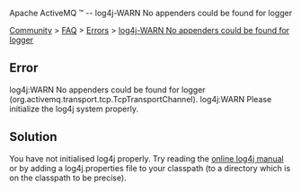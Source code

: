 Apache ActiveMQ ™ -- log4j-WARN No appenders could be found for logger 

[Community](community.html) > [FAQ](faq.html) > [Errors](errors.html) > [log4j-WARN No appenders could be found for logger](log4j-warn-no-appenders-could-be-found-for-logger.html)


Error
-----

log4j:WARN No appenders could be found for logger
(org.activemq.transport.tcp.TcpTransportChannel).
log4j:WARN Please initialize the log4j system properly.

Solution
--------

You have not initialised log4j properly. Try reading the [online log4j manual](http://logging.apache.org/log4j/docs/manual.html) or by adding a log4j.properties file to your classpath (to a directory which is on the classpath to be precise).

